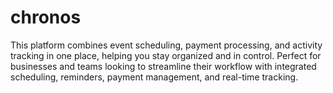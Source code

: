 # chronos
This platform combines event scheduling, payment processing, and activity tracking in one place, helping you stay organized and in control. Perfect for businesses and teams looking to streamline their workflow with integrated scheduling, reminders, payment management, and real-time tracking.

